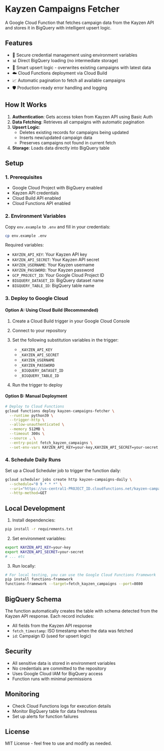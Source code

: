 # Kayzen Campaigns Fetcher

A Google Cloud Function that fetches campaign data from the Kayzen API and stores it in BigQuery with intelligent upsert logic.

## Features

- 🔐 Secure credential management using environment variables
- 📊 Direct BigQuery loading (no intermediate storage)
- 🔄 Smart upsert logic - overwrites existing campaigns with latest data
- ☁️ Cloud Functions deployment via Cloud Build
- 📈 Automatic pagination to fetch all available campaigns
- 🛡️ Production-ready error handling and logging

## How It Works

1. **Authentication**: Gets access token from Kayzen API using Basic Auth
2. **Data Fetching**: Retrieves all campaigns with automatic pagination
3. **Upsert Logic**: 
   - Deletes existing records for campaigns being updated
   - Inserts new/updated campaign data
   - Preserves campaigns not found in current fetch
4. **Storage**: Loads data directly into BigQuery table

## Setup

### 1. Prerequisites

- Google Cloud Project with BigQuery enabled
- Kayzen API credentials
- Cloud Build API enabled
- Cloud Functions API enabled

### 2. Environment Variables

Copy `env.example` to `.env` and fill in your credentials:

```bash
cp env.example .env
```

Required variables:
- `KAYZEN_API_KEY`: Your Kayzen API key
- `KAYZEN_API_SECRET`: Your Kayzen API secret
- `KAYZEN_USERNAME`: Your Kayzen username
- `KAYZEN_PASSWORD`: Your Kayzen password
- `GCP_PROJECT_ID`: Your Google Cloud Project ID
- `BIGQUERY_DATASET_ID`: BigQuery dataset name
- `BIGQUERY_TABLE_ID`: BigQuery table name

### 3. Deploy to Google Cloud

#### Option A: Using Cloud Build (Recommended)

1. Create a Cloud Build trigger in your Google Cloud Console
2. Connect to your repository
3. Set the following substitution variables in the trigger:
   - `_KAYZEN_API_KEY`
   - `_KAYZEN_API_SECRET`
   - `_KAYZEN_USERNAME`
   - `_KAYZEN_PASSWORD`
   - `_BIGQUERY_DATASET_ID`
   - `_BIGQUERY_TABLE_ID`

4. Run the trigger to deploy

#### Option B: Manual Deployment

```bash
# Deploy to Cloud Functions
gcloud functions deploy kayzen-campaigns-fetcher \
  --runtime python39 \
  --trigger-http \
  --allow-unauthenticated \
  --memory 512MB \
  --timeout 300s \
  --source . \
  --entry-point fetch_kayzen_campaigns \
  --set-env-vars KAYZEN_API_KEY=your-key,KAYZEN_API_SECRET=your-secret,...
```

### 4. Schedule Daily Runs

Set up a Cloud Scheduler job to trigger the function daily:

```bash
gcloud scheduler jobs create http kayzen-campaigns-daily \
  --schedule="0 9 * * *" \
  --uri="https://us-central1-PROJECT_ID.cloudfunctions.net/kayzen-campaigns-fetcher" \
  --http-method=GET
```

## Local Development

1. Install dependencies:
```bash
pip install -r requirements.txt
```

2. Set environment variables:
```bash
export KAYZEN_API_KEY=your-key
export KAYZEN_API_SECRET=your-secret
# ... etc
```

3. Run locally:
```bash
# For local testing, you can use the Google Cloud Functions Framework
pip install functions-framework
functions-framework --target=fetch_kayzen_campaigns --port=8080
```

## BigQuery Schema

The function automatically creates the table with schema detected from the Kayzen API response. Each record includes:

- All fields from the Kayzen API response
- `fetch_timestamp`: ISO timestamp when the data was fetched
- `id`: Campaign ID (used for upsert logic)

## Security

- All sensitive data is stored in environment variables
- No credentials are committed to the repository
- Uses Google Cloud IAM for BigQuery access
- Function runs with minimal permissions

## Monitoring

- Check Cloud Functions logs for execution details
- Monitor BigQuery table for data freshness
- Set up alerts for function failures

## License

MIT License - feel free to use and modify as needed.

